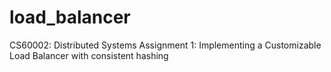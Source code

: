 # load_balancer
CS60002: Distributed Systems Assignment 1: Implementing a Customizable Load Balancer with consistent hashing
